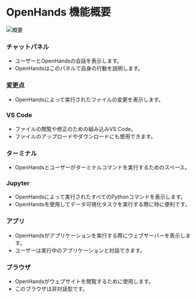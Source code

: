 # OpenHands 機能概要

![概要](/img/oh-features.png)

### チャットパネル
- ユーザーとOpenHandsの会話を表示します。
- OpenHandsはこのパネルで自身の行動を説明します。

### 変更点
- OpenHandsによって実行されたファイルの変更を表示します。

### VS Code
- ファイルの閲覧や修正のための組み込みVS Code。
- ファイルのアップロードやダウンロードにも使用できます。

### ターミナル
- OpenHandsとユーザーがターミナルコマンドを実行するためのスペース。

### Jupyter
- OpenHandsによって実行されたすべてのPythonコマンドを表示します。
- OpenHandsを使用してデータ可視化タスクを実行する際に特に便利です。

### アプリ
- OpenHandsがアプリケーションを実行する際にウェブサーバーを表示します。
- ユーザーは実行中のアプリケーションと対話できます。

### ブラウザ
- OpenHandsがウェブサイトを閲覧するために使用します。
- このブラウザは非対話型です。